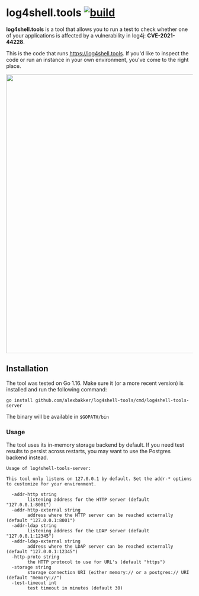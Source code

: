 # log4shell.tools [![build](https://github.com/alexbakker/log4shell-tools/actions/workflows/build.yml/badge.svg)](https://github.com/alexbakker/log4shell-tools/actions/workflows/build.yml)

__log4shell.tools__ is a tool that allows you to run a test to check whether one of
your applications is affected by a vulnerability in log4j: __CVE-2021-44228__.

This is the code that runs https://log4shell.tools. If you'd like to inspect the
code or run an instance in your own environment, you've come to the right
place.

<img width="750" src="https://alexbakker.me/u/iq8qmxclfb.png"/>

## Installation

The tool was tested on Go 1.16. Make sure it (or a more recent version) is
installed and run the following command:

```
go install github.com/alexbakker/log4shell-tools/cmd/log4shell-tools-server
```

The binary will be available in ``$GOPATH/bin``

### Usage

The tool uses its in-memory storage backend by default. If you need test
results to persist across restarts, you may want to use the Postgres backend instead.

```
Usage of log4shell-tools-server:

This tool only listens on 127.0.0.1 by default. Set the addr-* options to customize for your environment.

  -addr-http string
    	listening address for the HTTP server (default "127.0.0.1:8001")
  -addr-http-external string
    	address where the HTTP server can be reached externally (default "127.0.0.1:8001")
  -addr-ldap string
    	listening address for the LDAP server (default "127.0.0.1:12345")
  -addr-ldap-external string
    	address where the LDAP server can be reached externally (default "127.0.0.1:12345")
  -http-proto string
    	the HTTP protocol to use for URL's (default "https")
  -storage string
    	storage connection URI (either memory:// or a postgres:// URI (default "memory://")
  -test-timeout int
    	test timeout in minutes (default 30)
```
